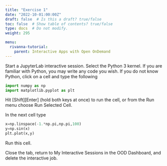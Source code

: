 ```yaml
---
title: "Exercise 1"
date: "2022-10-01:00:00Z"
draft: false  # Is this a draft? true/false
toc: false  # Show table of contents? true/false
type: docs  # Do not modify.
weight: 295

menu:
  rivanna-tutorial:
    parent: Interactive Apps with Open OnDemand
---
```


Start a JupyterLab interactive session.  Select the Python 3 kernel.  If you are familiar with Python, you may write any code you wish.  If you do not know Python, click on a cell and type the following

```python
import numpy as np
import matplotlib.pyplot as plt
```
Hit [Shift][Enter] (hold both keys at once) to run the cell, or from the Run menu choose Run Selected Cell.

In the next cell type
```python
x=np.linspace(-1.*np.pi,np.pi,100)
y=np.sin(x)
plt.plot(x,y)
```

Run this cell.  

Close the tab, return to My Interactive Sessions in the OOD Dashboard, and delete the interactive job.

 
